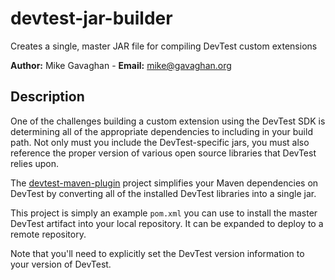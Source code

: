 # devtest-jar-builder
Creates a single, master JAR file for compiling DevTest custom extensions

**Author:** Mike Gavaghan - **Email:** mike@gavaghan.org

## Description ##
One of the challenges building a custom extension using the DevTest SDK is determining all of the appropriate dependencies to including in your build path.  Not only must you include the DevTest-specific jars, you must also reference the proper version of various open source libraries that DevTest relies upon.

The [devtest-maven-plugin](https://github.com/mgavaghan/devtest-maven-plugin "Devtest Maven Plugin") project simplifies your Maven dependencies on DevTest by converting all of the installed DevTest libraries into a single jar.

This project is simply an example `pom.xml` you can use to install the master DevTest artifact into your local repository.  It can be expanded to deploy to a remote repository.

Note that you'll need to explicitly set the DevTest version information to your version of DevTest.
